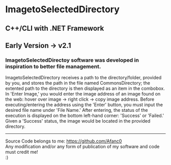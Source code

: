 # ImagetoSelectedDirectory

## C++/CLI with .NET Framework
## Early Version -> v2.1 
### ImagetoSelectedDirectoy software was developed in inspiration to better file management.

ImagetoSelectedDirectory receives a path to the directory/folder, provided by you, and stores the path in the file named CommonsDirectory; the extented path to the directory 
is then displayed as an item in the combobox. In 'Enter Image,' you would enter the image address of an image found on the web: hover over image -> right click -> copy image address. 
Before executing/entering the address using the 'Enter' button, you must input the desired file name under 'File Name.' After entering, the status of the execution is displayed
on the bottom left-hand corner: 'Success' or 'Failed.' Given a 'Success' status, the image would be located in the provided directory.

-----

Source Code belongs to me: https://github.com/Afanc0 <br>
Any modification and/or any form of publication of my software and code must credit me! <br>
:)
